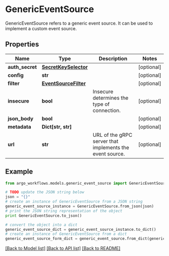 # GenericEventSource

GenericEventSource refers to a generic event source. It can be used to implement a custom event source.

## Properties

Name | Type | Description | Notes
------------ | ------------- | ------------- | -------------
**auth_secret** | [**SecretKeySelector**](SecretKeySelector.md) |  | [optional] 
**config** | **str** |  | [optional] 
**filter** | [**EventSourceFilter**](EventSourceFilter.md) |  | [optional] 
**insecure** | **bool** | Insecure determines the type of connection. | [optional] 
**json_body** | **bool** |  | [optional] 
**metadata** | **Dict[str, str]** |  | [optional] 
**url** | **str** | URL of the gRPC server that implements the event source. | [optional] 

## Example

```python
from argo_workflows.models.generic_event_source import GenericEventSource

# TODO update the JSON string below
json = "{}"
# create an instance of GenericEventSource from a JSON string
generic_event_source_instance = GenericEventSource.from_json(json)
# print the JSON string representation of the object
print GenericEventSource.to_json()

# convert the object into a dict
generic_event_source_dict = generic_event_source_instance.to_dict()
# create an instance of GenericEventSource from a dict
generic_event_source_form_dict = generic_event_source.from_dict(generic_event_source_dict)
```
[[Back to Model list]](../README.md#documentation-for-models) [[Back to API list]](../README.md#documentation-for-api-endpoints) [[Back to README]](../README.md)


